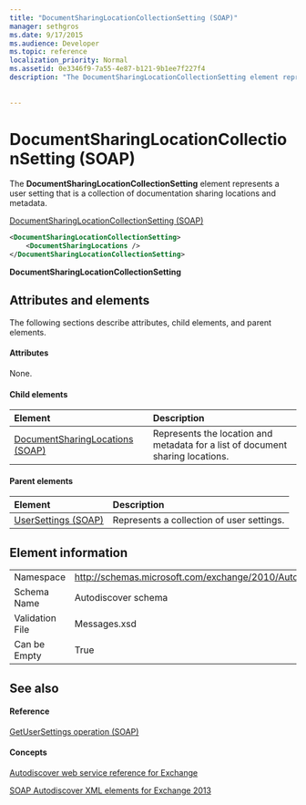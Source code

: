 ```yaml
---
title: "DocumentSharingLocationCollectionSetting (SOAP)"
manager: sethgros
ms.date: 9/17/2015
ms.audience: Developer
ms.topic: reference
localization_priority: Normal
ms.assetid: 0e3346f9-7a55-4e87-b121-9b1ee7f227f4
description: "The DocumentSharingLocationCollectionSetting element represents a user setting that is a collection of documentation sharing locations and metadata."
 
 
---
```


# DocumentSharingLocationCollectionSetting (SOAP)

The **DocumentSharingLocationCollectionSetting** element represents a user setting that is a collection of documentation sharing locations and metadata. 
  
[DocumentSharingLocationCollectionSetting (SOAP)](documentsharinglocationcollectionsetting-soap.md)
  
```XML
<DocumentSharingLocationCollectionSetting>
    <DocumentSharingLocations />
</DocumentSharingLocationCollectionSetting>
```

 **DocumentSharingLocationCollectionSetting**
## Attributes and elements

The following sections describe attributes, child elements, and parent elements.
  
#### Attributes

None.
  
#### Child elements

|**Element**|**Description**|
|:-----|:-----|
|[DocumentSharingLocations (SOAP)](documentsharinglocations-soap.md) <br/> |Represents the location and metadata for a list of document sharing locations.  <br/> |
   
#### Parent elements

|**Element**|**Description**|
|:-----|:-----|
|[UserSettings (SOAP)](usersettings-soap.md) <br/> |Represents a collection of user settings.  <br/> |
   
## Element information

|||
|:-----|:-----|
|Namespace  <br/> |http://schemas.microsoft.com/exchange/2010/Autodiscover  <br/> |
|Schema Name  <br/> |Autodiscover schema  <br/> |
|Validation File  <br/> |Messages.xsd  <br/> |
|Can be Empty  <br/> |True  <br/> |
   
## See also

#### Reference

[GetUserSettings operation (SOAP)](getusersettings-operation-soap.md)
#### Concepts

[Autodiscover web service reference for Exchange](autodiscover-web-service-reference-for-exchange.md)
  
[SOAP Autodiscover XML elements for Exchange 2013](soap-autodiscover-xml-elements-for-exchange-2013.md)

